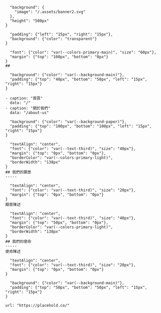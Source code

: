```@scom/page-block{
  "background": {
    "image": "/.assets/banner2.svg"
  },
  "height": "500px"
}
```

```@scom/page-group{
  "padding": {"left": "15px", "right": "15px"},
  "background": {"color": "transparent"}
}
```

```@scom/page-text{
  "font": {"color": "var(--colors-primary-main)", "size": "60px"},
  "margin": {"top": "100px", "bottom": "0px"}
}
## 
```

```@scom/page-block{
  "background": {"color": "var(--background-main)"},
  "padding": {"top": "40px", "bottom": "50px", "left": "15px", "right": "15px"}
}
```

```@scom/page-breadcrumb{}
- caption: "首頁"
  data: "/"
- caption: "關於我們"
  data: "/about-us"
```


```@scom/page-block{
  "background": {"color": "var(--background-paper)"},
  "padding": {"top": "100px", "bottom": "100px", "left": "15px", "right": "15px"}
}
```
```@scom/page-text{
  "textAlign": "center",
  "font": {"color": "var(--text-third)", "size": "40px"},
  "margin": {"top": "0px", "bottom": "0px"},
  "borderColor": "var(--colors-primary-light)",
  "borderWidth": "138px"
}
## 我們的願景
-----
```
```@scom/page-text{
  "textAlign": "center",
  "font": {"color": "var(--text-third)", "size": "20px"},
  "margin": {"top": "0px", "bottom": "0px"}
}
願景陳述
```
```@scom/page-text{
  "textAlign": "center",
  "font": {"color": "var(--text-third)", "size": "40px"},
  "margin": {"top": "50px", "bottom": "0px"},
  "borderColor": "var(--colors-primary-light)",
  "borderWidth": "138px"
}
## 我們的使命
-----
使命陳述
```
```@scom/page-text{
  "textAlign": "center",
  "font": {"color": "var(--text-third)", "size": "20px"},
  "margin": {"top": "0px", "bottom": "0px"}
}

```


```@scom/page-block{
  "background": {"color": "var(--background-main)"},
  "padding": {"top": "50px", "bottom": "50px", "left": "15px", "right": "15px"}
}
```
```@scom/scom-image{}
url: "https://placehold.co/"
```